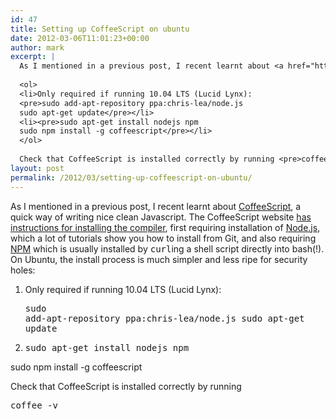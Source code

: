 ```yaml
---
id: 47
title: Setting up CoffeeScript on ubuntu
date: 2012-03-06T11:01:23+00:00
author: mark
excerpt: |
  As I mentioned in a previous post, I recent learnt about <a href="http://coffeescript.org/">CoffeeScript</a>, a quick way of writing nice clean Javascript.  The CoffeeScript website <a href="http://coffeescript.org/#installation">has instructions for installing the compiler</a>, first requiring installation of <a href="http://nodejs.org/">Node.js</a>, which a lot of tutorials show you how to install from Git, and also requiring <a href="http://npmjs.org/">NPM</a> which is usually installed by <tt>curl</tt>ing a shell script directly into bash(!). On Ubuntu, the install process is much simpler and less ripe for security holes:
  
  <ol>
  <li>Only required if running 10.04 LTS (Lucid Lynx):
  <pre>sudo add-apt-repository ppa:chris-lea/node.js
  sudo apt-get update</pre></li>
  <li><pre>sudo apt-get install nodejs npm
  sudo npm install -g coffeescript</pre></li>
  </ol>
  
  Check that CoffeeScript is installed correctly by running <pre>coffee -v</pre>
layout: post
permalink: /2012/03/setting-up-coffeescript-on-ubuntu/
---
```

As I mentioned in a previous post, I recent learnt about [CoffeeScript](http://coffeescript.org/), a quick way of writing nice clean Javascript. The CoffeeScript website [has instructions for installing the compiler](http://coffeescript.org/#installation), first requiring installation of [Node.js](http://nodejs.org/), which a lot of tutorials show you how to install from Git, and also requiring [NPM](http://npmjs.org/) which is usually installed by <tt>curl</tt>ing a shell script directly into bash(!). On Ubuntu, the install process is much simpler and less ripe for security holes:

  1. Only required if running 10.04 LTS (Lucid Lynx): 
    <pre>sudo add-apt-repository ppa:chris-lea/node.js
sudo apt-get update</pre>

  2. <pre>sudo apt-get install nodejs npm
sudo npm install -g coffeescript</pre>

Check that CoffeeScript is installed correctly by running 

<pre>coffee -v</pre>